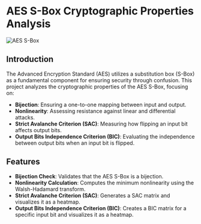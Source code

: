 # AES S-Box Cryptographic Properties Analysis

![AES S-Box](https://upload.wikimedia.org/wikipedia/commons/2/29/AesSbox.svg)


## Introduction

The Advanced Encryption Standard (AES) utilizes a substitution box (S-Box) as a fundamental component for ensuring security through confusion. This project analyzes the cryptographic properties of the AES S-Box, focusing on:

- **Bijection**: Ensuring a one-to-one mapping between input and output.
- **Nonlinearity**: Assessing resistance against linear and differential attacks.
- **Strict Avalanche Criterion (SAC)**: Measuring how flipping an input bit affects output bits.
- **Output Bits Independence Criterion (BIC)**: Evaluating the independence between output bits when an input bit is flipped.

## Features

- **Bijection Check**: Validates that the AES S-Box is a bijection.
- **Nonlinearity Calculation**: Computes the minimum nonlinearity using the Walsh-Hadamard transform.
- **Strict Avalanche Criterion (SAC)**: Generates a SAC matrix and visualizes it as a heatmap.
- **Output Bits Independence Criterion (BIC)**: Creates a BIC matrix for a specific input bit and visualizes it as a heatmap.

